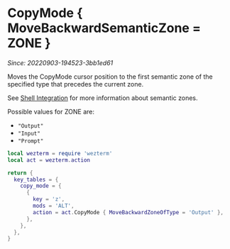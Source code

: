 # CopyMode { MoveBackwardSemanticZone = ZONE }

*Since: 20220903-194523-3bb1ed61*

Moves the CopyMode cursor position to the first semantic zone of the specified
type that precedes the current zone.

See [Shell Integration](../../../../shell-integration.md) for more information
about semantic zones.

Possible values for ZONE are:

* `"Output"`
* `"Input"`
* `"Prompt"`

```lua
local wezterm = require 'wezterm'
local act = wezterm.action

return {
  key_tables = {
    copy_mode = {
      {
        key = 'z',
        mods = 'ALT',
        action = act.CopyMode { MoveBackwardZoneOfType = 'Output' },
      },
    },
  },
}
```


